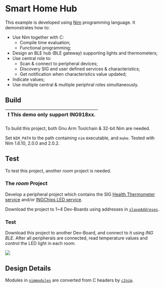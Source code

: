 # Smart Home Hub

This example is developed using [Nim](https://nim-lang.org) programming language.
It demonstrates how to:

* Use Nim together with C:
    * Compile time evaluation;
    * Functional programming;
* Design an BLE hub (BLE gateway) supporting lights and thermometers;
* Use central role to:
    * Scan & connect to peripheral devices;
    * Discovery SIG and user defined services & characteristics;
    * Get notification when characteristics value updated;
* Indicate values;
* Use multiple central & multiple periphral roles simultaneously.

## Build

| :exclamation: This demo only support ING918xx.    |
|-----------------------------------------          |

To build this project, both Gnu Arm Toolchain & 32-bit Nim are needed.

Set `NIM_PATH` to the path containing `nim` executable, and `make`. Tested with Nim 1.6.10, 2.0.0 and 2.0.2.

## Test

To test this project, another _room_ project is needed.

### The _room_ Project

Develop a peripheral project which contains the SIG [Health Thermometer service](../../../examples/thermo_ota/doc/index.md) and/or
[INGChips LED service](../../../examples/peripheral_led/doc/index.md).

Download the project to 1~4 Dev-Boards using addresses in [`slaveAddreses`](../src/profile.nim).

### Test

Download this project to another Dev-Board, and connect to it using _ING BLE_. After all peripherals
are connected, read temperature values and control the LED light in each room.

![](img/smart_home.png)

## Design Details

Modules in [`nimmodules`](../nimmodules/) are converted from C headers by [`c2nim`](https://github.com/nim-lang/c2nim).